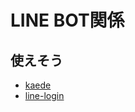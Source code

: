 # LINE BOT関係

## 使えそう
- [kaede](https://github.com/utatti/kaede)  
- [line-login](https://github.com/nkjm/line-login)
